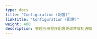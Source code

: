 ```yaml
---
type: docs
title: "Configuration (配置)"
linkTitle: "Configuration (配置)"
weight: 400
description: 管理应用程序配置更改并收到通知
---
```


